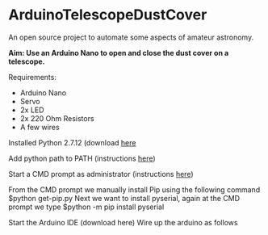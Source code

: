# ArduinoTelescopeDustCover
An open source project to automate some aspects of amateur astronomy.

**Aim: Use an Arduino Nano to open and close the dust cover on a telescope.**

Requirements:
- Arduino Nano
- Servo
- 2x LED
- 2x 220 Ohm Resistors
- A few wires

Installed Python 2.7.12 (download [here](https://www.python.org/downloads/)

Add python path to PATH (instructions [here](http://stackoverflow.com/questions/3701646/how-to-add-to-the-pythonpath-in-windows-7))

Start a CMD prompt as administrator (instructions [here](https://technet.microsoft.com/en-us/library/cc947813(v=ws.10).aspx)) 

From the CMD prompt we manually install Pip using the following command
$python get-pip.py
Next we want to install pyserial, again at the CMD prompt we type
$python -m pip install pyserial


Start the Arduino IDE (download here)
Wire up the arduino as follows
